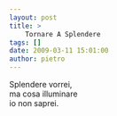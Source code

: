 ```yaml
---
layout: post
title: >
    Tornare A Splendere
tags: []
date: 2009-03-11 15:01:00
author: pietro
---
```

Splendere vorrei,<br/>ma cosa illuminare<br/>io non saprei.
